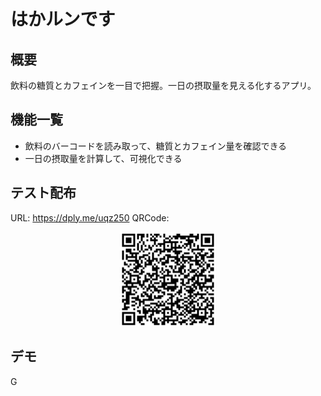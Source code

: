 # はかルンです
## 概要
飲料の糖質とカフェインを一目で把握。一日の摂取量を見える化するアプリ。
## 機能一覧
- 飲料のバーコードを読み取って、糖質とカフェイン量を確認できる
- 一日の摂取量を計算して、可視化できる
## テスト配布
URL: https://dply.me/uqz250
QRCode: 
<div align="center">
    <img src="./img/qrcode.png" width="30%">
</div>

## デモ
G
